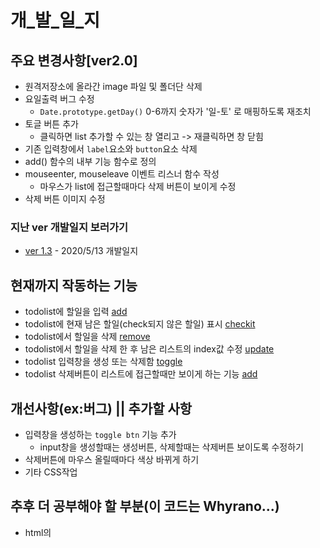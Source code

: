 # 개_발_일_지
## 주요 변경사항[ver2.0]
* 원격저장소에 올라간 image 파일 및 폴더단 삭제
* 요일출력 버그 수정
    * `Date.prototype.getDay()` 0-6까지 숫자가 '일-토' 로 매핑하도록 재조치
* 토글 버튼 추가
    * 클릭하면 list 추가할 수 있는 창 열리고 -> 재클릭하면 창 닫힘
* 기존 입력창에서 `label`요소와  `button`요소 삭제
* add() 함수의 내부 기능 함수로 정의
* mouseenter, mouseleave 이벤트 리스너 함수 작성
    * 마우스가 list에 접근할때마다 삭제 버튼이 보이게 수정
* 삭제 버튼 이미지 수정

### 지난 ver 개발일지 보러가기
* [ver 1.3](https://github.com/ss-won/todolist/tree/ver1.3/diary) - 2020/5/13 개발일지

## 현재까지 작동하는 기능
* todolist에 할일을 입력 [add](https://github.com/ss-won/todolist/blob/ver2.0/js/add.js)
* todolist에 현재 남은 할일(check되지 않은 할일) 표시 [checkit](https://github.com/ss-won/todolist/blob/ver2.0/js/check.js)
* todolist에서 할일을 삭제 [remove](https://github.com/ss-won/todolist/blob/ver2.0/js/rm.js)
* todolist에서 할일을 삭제 한 후 남은 리스트의 index값 수정 [update](https://github.com/ss-won/todolist/blob/ver2.0/js/rm.js)
* todolist 입력창을 생성 또는 삭제함 [toggle](https://github.com/ss-won/todolist/blob/ver2.0/js/toggle.js) 
* todolist 삭제버튼이 리스트에 접근할때만 보이게 하는 기능 [add](https://github.com/ss-won/todolist/blob/ver2.0/js/add.js)

## 개선사항(ex:버그) || 추가할 사항
* 입력창을 생성하는 `toggle btn` 기능 추가
    - input창을 생성할때는 생성버튼, 삭제할때는 삭제버튼 보이도록 수정하기
* 삭제버튼에 마우스 올릴때마다 색상 바뀌게 하기
* 기타 CSS작업

## 추후 더 공부해야 할 부분(이 코드는 Whyrano...)
* html의 <script>의 type 속성값 text/javascript 와 module의 차이는 무엇인가?
* Typescript에서 `<HTMLInputElement>`의 기능은 무엇인가?
* svg파일과 img파일의 차이, svg파일 인라인화 하는 방법
